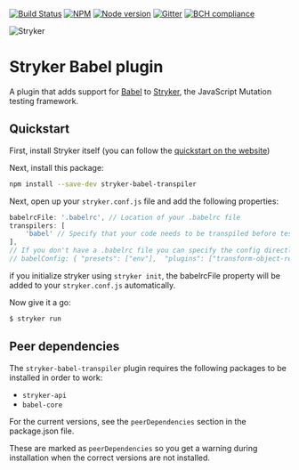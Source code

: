 [![Build Status](https://travis-ci.org/stryker-mutator/stryker.svg?branch=master)](https://travis-ci.org/stryker-mutator/stryker)
[![NPM](https://img.shields.io/npm/dm/stryker-babel-transpiler.svg)](https://www.npmjs.com/package/stryker-babel-transpiler)
[![Node version](https://img.shields.io/node/v/stryker-babel-transpiler.svg)](https://img.shields.io/node/v/stryker-babel-transpiler.svg)
[![Gitter](https://badges.gitter.im/stryker-mutator/stryker.svg)](https://gitter.im/stryker-mutator/stryker?utm_source=badge&utm_medium=badge&utm_campaign=pr-badge)
[![BCH compliance](https://bettercodehub.com/edge/badge/stryker-mutator/stryker)](https://bettercodehub.com/)

![Stryker](https://github.com/stryker-mutator/stryker/raw/master/stryker-80x80.png)

# Stryker Babel plugin

A plugin that adds support for [Babel](https://github.com/babel/babel) to [Stryker](https://stryker-mutator.github.io), the JavaScript Mutation testing framework. 

## Quickstart

First, install Stryker itself (you can follow the [quickstart on the website](http://stryker-mutator.github.io/quickstart.html))

Next, install this package:

```bash
npm install --save-dev stryker-babel-transpiler
```

Next, open up your `stryker.conf.js` file and add the following properties:
```javascript
babelrcFile: '.babelrc', // Location of your .babelrc file
transpilers: [
    'babel' // Specify that your code needs to be transpiled before tests can be run
],
// If you don't have a .babelrc file you can specify the config directly (Not recommended!):
// babelConfig: { "presets": ["env"],  "plugins": ["transform-object-rest-spread"] },
```
if you initialize stryker using `stryker init`, the babelrcFile property will be added to your `stryker.conf.js` automatically.

Now give it a go: 
```bash
$ stryker run
```

## Peer dependencies
The `stryker-babel-transpiler` plugin requires the following packages to be installed in order to work: 
* `stryker-api`
* `babel-core`

For the current versions, see the `peerDependencies` section in the package.json file.

These are marked as `peerDependencies` so you get a warning during installation when the correct versions are not installed.
